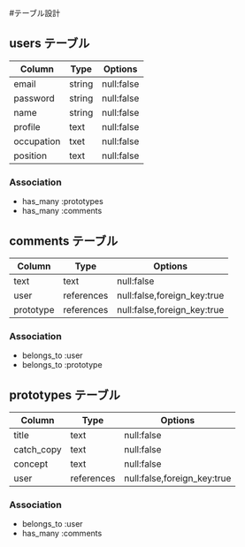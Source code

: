 #テーブル設計

## users テーブル

|Column         |Type   |Options    |
|---------------|-------|-----------|
|email          |string |null:false |
|password       |string |null:false |
|name           |string |null:false |
|profile        |text   |null:false |
|occupation     |txet   |null:false |
|position       |text   |null:false |

### Association
- has_many :prototypes
- has_many :comments

## comments テーブル

|Column         |Type       |Options                      |
|---------------|-----------|-----------------------------|
|text           |text       |null:false                   |
|user           |references |null:false,foreign_key:true  |
|prototype      |references |null:false,foreign_key:true  |

### Association
- belongs_to :user
- belongs_to :prototype

## prototypes テーブル

|Column         |Type       |Options                      |
|---------------|-----------|-----------------------------|
|title          |text       |null:false                   |
|catch_copy     |text       |null:false                   |
|concept        |text       |null:false                   |
|user           |references |null:false,foreign_key:true  |

### Association
- belongs_to :user
- has_many :comments